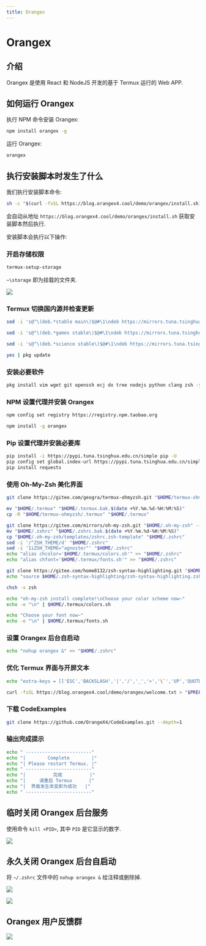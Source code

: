 ```yaml
---
title: Orangex
---
```


# Orangex

## 介绍

Orangex 是使用 React 和 NodeJS 开发的基于 Termux 运行的 Web APP. 

## 如何运行 Orangex

执行 NPM 命令安装 Orangex:

``` sh
npm install orangex -g
```

运行 Orangex:

``` sh
orangex
```

## 执行安装脚本时发生了什么

我们执行安装脚本命令:

``` sh
sh -c "$(curl -fsSL https://blog.orangex4.cool/demo/orangex/install.sh)"
```

会自动从地址 `https://blog.orangex4.cool/demo/orangex/install.sh` 获取安装脚本然后执行.

安装脚本会执行以下操作:


### 开启存储权限

``` sh
termux-setup-storage
```

`~\storage` 即为挂载的文件夹.

![](https://p.pstatp.com/origin/ff9f00028f8562cce3d3)


### Termux 切换国内源并检查更新

``` sh
sed -i 's@^\(deb.*stable main\)$@#\1\ndeb https://mirrors.tuna.tsinghua.edu.cn/termux/termux-packages-24 stable main@' $PREFIX/etc/apt/sources.list

sed -i 's@^\(deb.*games stable\)$@#\1\ndeb https://mirrors.tuna.tsinghua.edu.cn/termux/game-packages-24 games stable@' $PREFIX/etc/apt/sources.list.d/game.list

sed -i 's@^\(deb.*science stable\)$@#\1\ndeb https://mirrors.tuna.tsinghua.edu.cn/termux/science-packages-24 science stable@' $PREFIX/etc/apt/sources.list.d/science.list

yes | pkg update
```

### 安装必要软件

``` sh
pkg install vim wget git openssh ecj dx tree nodejs python clang zsh -y
```


### NPM 设置代理并安装 Orangex

``` sh
npm config set registry https://registry.npm.taobao.org

npm install -g orangex
```


### Pip 设置代理并安装必要库

``` sh
pip install -i https://pypi.tuna.tsinghua.edu.cn/simple pip -U
pip config set global.index-url https://pypi.tuna.tsinghua.edu.cn/simple
pip install requests
```


### 使用 Oh-My-Zsh 美化界面

``` sh
git clone https://gitee.com/geogra/termux-ohmyzsh.git "$HOME/termux-ohmyzsh" --depth=1

mv "$HOME/.termux" "$HOME/.termux.bak.$(date +%Y.%m.%d-%H:%M:%S)"
cp -R "$HOME/termux-ohmyzsh/.termux" "$HOME/.termux"

git clone https://gitee.com/mirrors/oh-my-zsh.git "$HOME/.oh-my-zsh" --depth=1
mv "$HOME/.zshrc" "$HOME/.zshrc.bak.$(date +%Y.%m.%d-%H:%M:%S)"
cp "$HOME/.oh-my-zsh/templates/zshrc.zsh-template" "$HOME/.zshrc"
sed -i '/^ZSH_THEME/d' "$HOME/.zshrc"
sed -i '1iZSH_THEME="agnoster"' "$HOME/.zshrc"
echo "alias chcolor='$HOME/.termux/colors.sh'" >> "$HOME/.zshrc"
echo "alias chfont='$HOME/.termux/fonts.sh'" >> "$HOME/.zshrc"

git clone https://gitee.com/home8132/zsh-syntax-highlighting.git "$HOME/.zsh-syntax-highlighting" --depth=1
echo "source $HOME/.zsh-syntax-highlighting/zsh-syntax-highlighting.zsh" >> "$HOME/.zshrc"

chsh -s zsh

echo "oh-my-zsh install complete!\nChoose your color scheme now~"
echo -e "\n" | $HOME/.termux/colors.sh

echo "Choose your font now~"
echo -e "\n" | $HOME/.termux/fonts.sh
```


### 设置 Orangex 后台自启动

``` sh
echo "nohup orangex &" >> "$HOME/.zshrc"
```


### 优化 Termux 界面与开屏文本

``` sh
echo "extra-keys = [['ESC','BACKSLASH','|','/','_','>','\`','UP','QUOTE','APOSTROPHE'],['TAB','CTRL','ALT','~','-','&','LEFT','DOWN','RIGHT','$']]" >> "$HOME/.termux/termux.properties"

curl -fsSL https://blog.orangex4.cool/demo/orangex/welcome.txt > "$PREFIX/etc/motd"
```

### 下载 CodeExamples

``` sh
git clone https://github.com/OrangeX4/CodeExamples.git --depth=1
```


### 输出完成提示

``` sh
echo " ------------------------"
echo "|        Complete        |"
echo "| Please restart Termux. |"
echo " ------------------------"
echo "|          完成          |"
echo "|     请重启 Termux      |"
echo "|  界面发生改变即为成功   |"
echo " ------------------------"
```

## 临时关闭 Orangex 后台服务

使用命令 `kill <PID>`, 其中 `PID` 是它显示的数字.

![](https://p.pstatp.com/origin/1384e0004986b284d02b6)


## 永久关闭 Orangex 后台自启动

将 `~/.zshrc` 文件中的 `nohup orangex &` 给注释或删除掉.

![](https://p.pstatp.com/origin/fffe0001fc42a70e1b42)

![](https://p.pstatp.com/origin/138350003578118aaafdf)

## Orangex 用户反馈群

![](https://p.pstatp.com/origin/febd00021b05d364ce50)